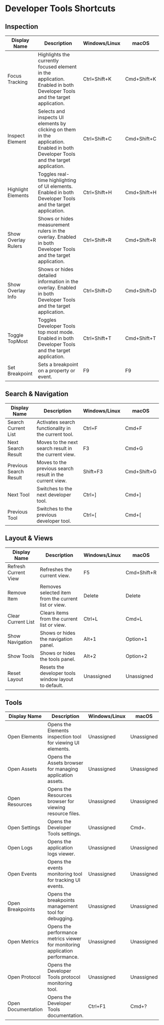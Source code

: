 # Developer Tools Shortcuts

## Inspection

| Display Name | Description | Windows/Linux | macOS |
|--------------|-------------|---------------|-------|
| Focus Tracking | Highlights the currently focused element in the application.  Enabled in both Developer Tools and the target application. | Ctrl+Shift+K | Cmd+Shift+K |
| Inspect Element | Selects and inspects UI elements by clicking on them in the application.  Enabled in both Developer Tools and the target application. | Ctrl+Shift+C | Cmd+Shift+C |
| Highlight Elements | Toggles real-time highlighting of UI elements.  Enabled in both Developer Tools and the target application. | Ctrl+Shift+H | Cmd+Shift+H |
| Show Overlay Rulers | Shows or hides measurement rulers in the overlay. Enabled in both Developer Tools and the target application. | Ctrl+Shift+R | Cmd+Shift+R |
| Show Overlay Info | Shows or hides detailed information in the overlay. Enabled in both Developer Tools and the target application. | Ctrl+Shift+D | Cmd+Shift+D |
| Toggle TopMost | Toggles Developer Tools top most mode. Enabled in both Developer Tools and the target application. | Ctrl+Shift+T | Cmd+Shift+T |
| Set Breakpoint | Sets a breakpoint on a property or event. | F9 | F9 |

## Search & Navigation

| Display Name | Description | Windows/Linux | macOS |
|--------------|-------------|---------------|-------|
| Search Current List | Activates search functionality in the current tool. | Ctrl+F | Cmd+F |
| Next Search Result | Moves to the next search result in the current view. | F3 | Cmd+G |
| Previous Search Result | Moves to the previous search result in the current view. | Shift+F3 | Cmd+Shift+G |
| Next Tool | Switches to the next developer tool. | Ctrl+] | Cmd+] |
| Previous Tool | Switches to the previous developer tool. | Ctrl+[ | Cmd+[ |

## Layout & Views

| Display Name | Description | Windows/Linux | macOS |
|--------------|-------------|---------------|-------|
| Refresh Current View | Refreshes the current view. | F5 | Cmd+Shift+R  |
| Remove Item | Removes selected item from the current list or view. | Delete | Delete |
| Clear Current List | Clears items from the current list or view. | Ctrl+L | Cmd+L |
| Show Navigation | Shows or hides the navigation panel. | Alt+1 | Option+1 |
| Show Tools | Shows or hides the tools panel. | Alt+2 | Option+2 |
| Reset Layout | Resets the developer tools window layout to default. | Unassigned | Unassigned |

## Tools

| Display Name | Description | Windows/Linux | macOS |
|--------------|-------------|---------------|-------|
| Open Elements | Opens the Elements inspection tool for viewing UI elements. | Unassigned | Unassigned |
| Open Assets | Opens the Assets browser for managing application assets. | Unassigned | Unassigned |
| Open Resources | Opens the Resources browser for viewing resource files. | Unassigned | Unassigned |
| Open Settings | Opens the Developer Tools settings. | Unassigned | Cmd+. |
| Open Logs | Opens the application logs viewer. | Unassigned | Unassigned |
| Open Events | Opens the events monitoring tool for tracking UI events. | Unassigned | Unassigned |
| Open Breakpoints | Opens the breakpoints management tool for debugging. | Unassigned | Unassigned |
| Open Metrics | Opens the performance metrics viewer for monitoring application performance. | Unassigned | Unassigned |
| Open Protocol | Opens the Developer Tools protocol monitoring tool. | Unassigned | Unassigned |
| Open Documentation | Opens the Developer Tools documentation. | Ctrl+F1 | Cmd+? |